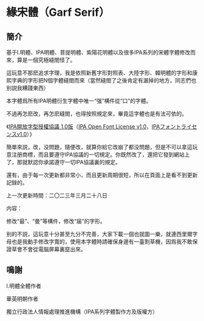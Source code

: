 # 緣宋體（Garf Serif） 
## 簡介
基于I.明體、IPA明體、菩提明體、紫陽花明體以及很多IPA系列的宋體字體修改而來，算是一個究極縫閤怪了。

這玩意不那麽追求字理，我是依照新舊字形對照表、大陸字形、韓明體的字形和康熙字典的字形把N個字體縫閤而來（當然縫閤了之後肯定有漏掉的地方，同志們也别説我糟踐東西）

本字體爲所有IPA明體衍生字體中唯一“强”構件從“口”的字體。

不過再怎麽改，再怎麽縫閤，也得按照規定來，畢竟這字體也是有法可依的。

《[IPA開放字型授權協議 1.0版](LICENSE_CHI.md)（[IPA Open Font License v1.0](LICENSE.md#ipa-font-license-agreement-v10)，[IPAフォントライセンスv1.0](LICENSE.md)）》

簡單來説，改，没問題，隨便改，就算你給它改崩了都没問題，但是不可以拿這玩意注册商標，而且要遵守IPA協議的一切規定。你既然改了，還把它發到網站上了，那就默認你承諾遵守一切IPA協議裏的規定。

還有，由于每一次更新都非常小，而且更新周期很短，所以在頁面上是看不到更新記録的。

上一次更新時間：二〇二三年三月二十八日

内容：

修改“最”、“曼”等構件，修改“届”的字形。

别的不説，這玩意十分甚至九分不完善，大家下載一個也就圖一樂，就連西里爾字母也是我動手修改字寬的，使用本字體時請確保身邊有一臺割草機，因爲我不敢保證草會不會從電腦屏幕裏竄出來。
## 鳴謝
I.明體全體作者

華英明朝作者

獨立行政法人情報處理推進機構（IPA系列字體製作方及版權方）
